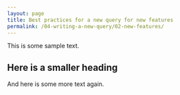 ```yaml
---
layout: page
title: Best practices for a new query for new features
permalink: /04-writing-a-new-query/02-new-features/
---
```


This is some sample text.

## Here is a smaller heading

And here is some more text again.
